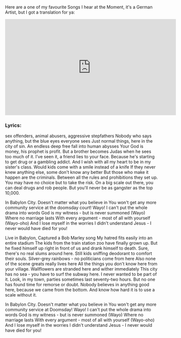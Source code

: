 Here are a one of my favourite Songs I hear at the Moment, it's a German Artist, but I got a translation for ya:

<iframe width="560" height="315" src="https://www.youtube-nocookie.com/embed/q_FwWapIJB4" frameborder="0" allow="accelerometer; autoplay; encrypted-media; gyroscope; picture-in-picture" allowfullscreen></iframe>


### Lyrics:

sex offenders, animal abusers, aggressive stepfathers
Nobody who says anything, but the blue eyes everyone sees
Just normal things, here in the city of sin.
An endless deep free fall into human abysses
Your God is money, his prophet is profit.
But a brother becomes Judas when he sees too much of it.
I've seen it, a friend lies to your face.
Because he's starting to get drug or a gambling addict.
And I wish with all my heart to be in my sister's class. 
Would kids come with a smile instead of a knife
If they never knew anything else, some don't know any better
But those who make it happen are the criminals.
Between all the rules and prohibitions they set up.
You may have no choice but to take the risk.
On a big scale out there, you can deal drugs and rob people.
But you'll never be as gangster as the top 10,000.

In Babylon City.
Doesn't matter what you believe in
You won't get any more community service at the doomsday court!
Wayo!
I can't put the whole drama into words
God is my witness - but is never summoned (Wayo)
Where no marriage lasts
With every argument - most of all with yourself
(Wayo-oho)
And I lose myself in the worries
I didn't understand Jesus - I never would have died for you!

Live in Babylon, Captured a Bob Marley song
My hatred fits easily into an entire stadium
The kids from the train station zoo have finally grown up.
But he fixed himself up right in front of us and drank himself to death.
Sure, there's no real slums around here.
Still kids sniffing deodorant to comfort their souls.
Silver-grey rainbows - no politicians come from here
Also none of the scene greats really lives here
All the things you don't know here from your village.
Wallflowers are stranded here and wither immediately
This city has no sea - you have to surf the subway here.
I never wanted to be part of it.
Look, in my town, parties sometimes last seventy-two hours.
But no one has found time for remorse or doubt.
Nobody believes in anything good here, because we came from the bottom.
And know how hard it is to use a scale without it.

In Babylon City.
Doesn't matter what you believe in
You won't get any more community service at Doomsday!
Wayo!
I can't put the whole drama into words
God is my witness - but is never summoned (Wayo)
Where no marriage lasts
With every argument - most of all with yourself
(Wayo-oho)
And I lose myself in the worries
I didn't understand Jesus - I never would have died for you!
